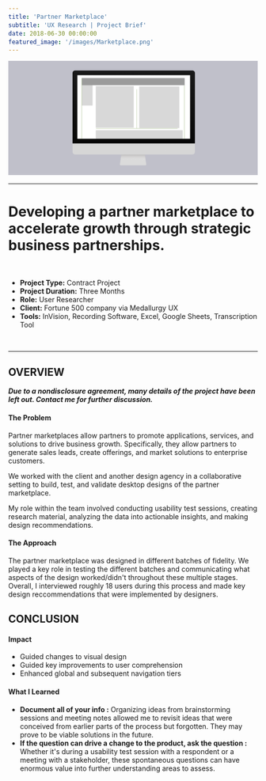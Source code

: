 ```yaml
---
title: 'Partner Marketplace'
subtitle: 'UX Research | Project Brief'
date: 2018-06-30 00:00:00
featured_image: '/images/Marketplace.png'
---
```


![](/images/Marketplace.png)

---

# Developing a partner marketplace to accelerate growth through strategic business partnerships.
<br>

* **Project Type:** Contract Project
* **Project Duration:** Three Months
* **Role:** User Researcher
* **Client:** Fortune 500 company via Medallurgy UX
* **Tools:** InVision, Recording Software, Excel, Google Sheets, Transcription Tool
<br>

---


## OVERVIEW

**_Due to a nondisclosure agreement, many details of the project have been left out. Contact me for further discussion._**


#### The Problem 
Partner marketplaces allow partners to promote applications, services, and solutions to drive business growth. Specifically, they allow partners to generate sales leads, create offerings, and market solutions to enterprise customers.


We worked with the client and another design agency in a collaborative setting to build, test, and validate desktop designs of the partner marketplace. 


My role within the team involved conducting usability test sessions, creating research material, analyzing the data into actionable insights, and making design recommendations.


#### The Approach

The partner marketplace was designed in different batches of fidelity. We played a key role in testing the different batches and communicating what aspects of the design worked/didn't throughout these multiple stages. Overall, I interviewed roughly 18 users during this process and made key design reccommendations that were implemented by designers. 


## CONCLUSION

#### Impact

* Guided changes to visual design
* Guided key improvements to user comprehension
* Enhanced global and subsequent navigation tiers 


#### What I Learned

* **Document all of your info :** Organizing ideas from brainstorming sessions and meeting notes allowed me to revisit ideas that were conceived from earlier parts of the process but forgotten. They may prove to be viable solutions in the future. 
* **If the question can drive a change to the product, ask the question :** Whether it's during a usability test session with a respondent or a meeting with a stakeholder, these spontaneous questions can have enormous value into further understanding areas to assess.

